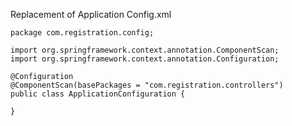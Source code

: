 Replacement of Application Config.xml

````
package com.registration.config;

import org.springframework.context.annotation.ComponentScan;
import org.springframework.context.annotation.Configuration;

@Configuration
@ComponentScan(basePackages = "com.registration.controllers")
public class ApplicationConfiguration {

}
````
